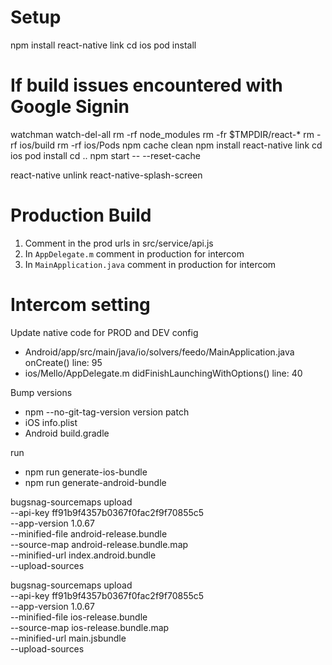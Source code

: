# Setup
npm install
react-native link
cd ios
pod install

# If build issues encountered with Google Signin
watchman watch-del-all
rm -rf node_modules
rm -fr $TMPDIR/react-*
rm -rf ios/build
rm -rf ios/Pods
npm cache clean
npm install
react-native link
cd ios
pod install
cd ..
npm start -- --reset-cache


react-native unlink react-native-splash-screen

# Production Build
1. Comment in the prod urls in src/service/api.js
2. In `AppDelegate.m` comment in production for intercom
3. In `MainApplication.java` comment in production for intercom

# Intercom setting
Update native code for PROD and DEV config
- Android/app/src/main/java/io/solvers/feedo/MainApplication.java onCreate() line: 95
- ios/Mello/AppDelegate.m didFinishLaunchingWithOptions() line: 40

Bump versions
 - npm --no-git-tag-version version patch
 - iOS info.plist
 - Android build.gradle

run 
 - npm run generate-ios-bundle
 - npm run generate-android-bundle

bugsnag-sourcemaps upload \
    --api-key ff91b9f4357b0367f0fac2f9f70855c5 \
    --app-version 1.0.67 \
    --minified-file android-release.bundle \
    --source-map android-release.bundle.map \
    --minified-url index.android.bundle \
    --upload-sources

bugsnag-sourcemaps upload \
    --api-key ff91b9f4357b0367f0fac2f9f70855c5 \
    --app-version 1.0.67 \
    --minified-file ios-release.bundle \
    --source-map ios-release.bundle.map \
    --minified-url main.jsbundle \
    --upload-sources